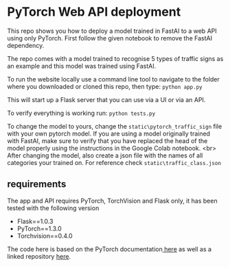 # PyTorch Web API deployment

This repo shows you how to deploy a model trained in FastAI to a web API using only PyTorch.
First follow the given notebook to remove the FastAI dependency.

The repo comes with a model trained to recognise 5 types of traffic signs as an example and this model was trained using FastAI.

To run the website locally use a command line tool to navigate to the folder where you downloaded or cloned this repo, then type:
`python app.py`

This will start up a Flask server that you can use via a UI or via an API.

To verify everything is working run:
`python tests.py`

To change the model to yours, change the `static\pytorch_traffic_sign` file with your own pytorch model.
If you are using a model originally trained with FastAI, make sure to verify that you have replaced the head of the model properly using the instructions in the Google Colab notebook.
<br\>
After changing the model, also create a json file with the names of all categories your trained on. For reference check `static\traffic_class.json`

## requirements

The app and API requires PyTorch, TorchVision and Flask only, it has been tested with the following version <br/>
<ul>
    <li> Flask==1.0.3</li>
    <li> PyTorch==1.3.0</li>
    <li> Torchvision==0.4.0</li>
</ul>

The code here is based on the PyTorch documentation<a href="https://pytorch.org/tutorials/intermediate/flask_rest_api_tutorial.html"> here</a> as well as a linked repository <a href="https://github.com/avinassh/pytorch-flask-api-heroku">here</a>.